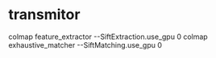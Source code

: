 # transmitor
colmap feature_extractor --SiftExtraction.use_gpu 0
colmap exhaustive_matcher --SiftMatching.use_gpu 0

